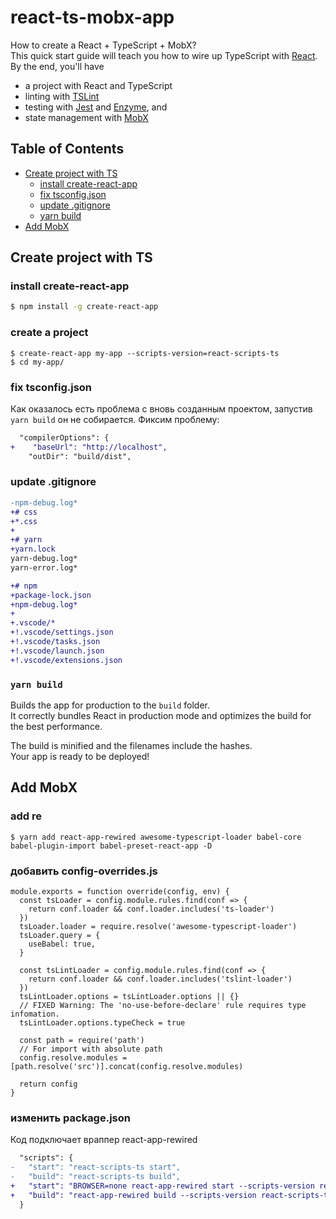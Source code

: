 # react-ts-mobx-app
How to create a React + TypeScript + MobX?<br>
This quick start guide will teach you how to wire up TypeScript with [React](http://facebook.github.io/react/).
By the end, you'll have

* a project with React and TypeScript
* linting with [TSLint](https://github.com/palantir/tslint)
* testing with [Jest](https://facebook.github.io/jest/) and [Enzyme](http://airbnb.io/enzyme/), and
* state management with [MobX](https://mobx.js.org/)

## Table of Contents

- [Create project with TS](#create-project-with-ts)
  - [install create-react-app](#install-create-react-app)
  - [fix tsconfig.json](#fix-tsconfig.json)
  - [update .gitignore](#update-.gitignore)
  - [yarn build](#yarn-build)
- [Add MobX](#add-mobx)

## Create project with TS

### install create-react-app
```bash
$ npm install -g create-react-app
```

### create a project
```shell
$ create-react-app my-app --scripts-version=react-scripts-ts
$ cd my-app/
```

### fix tsconfig.json
Как оказалось есть проблема с вновь созданным проектом, запустив `yarn build` он не собирается. Фиксим проблему:
```diff
  "compilerOptions": {
+    "baseUrl": "http://localhost",
    "outDir": "build/dist",
```

### update .gitignore
```diff
-npm-debug.log*
+# css
+*.css
+
+# yarn
+yarn.lock
yarn-debug.log*
yarn-error.log*

+# npm
+package-lock.json
+npm-debug.log*
+
+.vscode/*
+!.vscode/settings.json
+!.vscode/tasks.json
+!.vscode/launch.json
+!.vscode/extensions.json
```

### `yarn build`

Builds the app for production to the `build` folder.<br>
It correctly bundles React in production mode and optimizes the build for the best performance.

The build is minified and the filenames include the hashes.<br>
Your app is ready to be deployed!

## Add MobX

### add re
```
$ yarn add react-app-rewired awesome-typescript-loader babel-core babel-plugin-import babel-preset-react-app -D
```

### добавить config-overrides.js
```
module.exports = function override(config, env) {
  const tsLoader = config.module.rules.find(conf => {
    return conf.loader && conf.loader.includes('ts-loader')
  })
  tsLoader.loader = require.resolve('awesome-typescript-loader')
  tsLoader.query = {
    useBabel: true,
  }

  const tsLintLoader = config.module.rules.find(conf => {
    return conf.loader && conf.loader.includes('tslint-loader')
  })
  tsLintLoader.options = tsLintLoader.options || {}
  // FIXED Warning: The 'no-use-before-declare' rule requires type infomation.
  tsLintLoader.options.typeCheck = true

  const path = require('path')
  // For import with absolute path
  config.resolve.modules = [path.resolve('src')].concat(config.resolve.modules)

  return config
}
```

### изменить package.json
Код подключает враппер react-app-rewired
```diff
  "scripts": {
-   "start": "react-scripts-ts start",
-   "build": "react-scripts-ts build",
+   "start": "BROWSER=none react-app-rewired start --scripts-version react-scripts-ts",
+   "build": "react-app-rewired build --scripts-version react-scripts-ts",
  }
```
